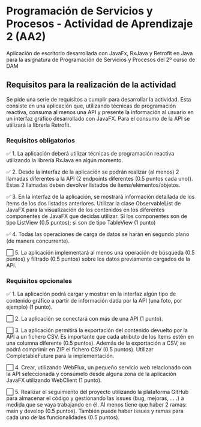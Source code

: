 # Programación de Servicios y Procesos - Actividad de Aprendizaje 2 (AA2)
Aplicación de escritorio desarrollada con JavaFx, RxJava y Retrofit en Java para la asignatura de Programación de Servicios y Procesos del 2º curso de DAM

## Requisitos para la realización de la actividad
Se pide una serie de requisitos a cumplir para desarrollar la actividad. Esta consiste en una aplicación que, utilizando técnicas de programación reactiva, consuma al menos una API y presente la información al usuario en un interfaz gráfico desarrollado con
JavaFX. Para el consumo de la API se utilizará la librería Retrofit.

### Requisitos obligatorios
✅ 1. La aplicación deberá utilizar técnicas de programación reactiva
utilizando la librería RxJava en algún momento.

✅ 2. Desde la interfaz de la aplicación se podrán realizar (al menos) 2 llamadas diferentes a la API (2 endpoints diferentes 
(0.5 puntos cada uno)). Estas 2 llamadas deben devolver listados de ítems/elementos/objetos.

✅ 3. En la interfaz de la aplicación, se mostrará información detallada de los ítems de los dos listados anteriores. Utilizar la clase ObservableList de JavaFX para la visualización de los contenidos en los diferentes componentes de JavaFX que decidas utilizar. Si los componentes son de tipo ListView (0.5 puntos); si son de tipo TableView (1 punto)

✅ 4. Todas las operaciones de carga de datos se harán en segundo plano (de manera concurrente).

⬜ 5. La aplicación implementará al menos una operación de búsqueda (0.5 puntos) y filtrado (0.5 puntos) sobre los datos previamente cargados de la API.

### Requisitos opcionales
✅ 1. La aplicación podrá cargar y mostrar en la interfaz algún tipo de contenido gráfico a partir de información dada por la API (una foto, por ejemplo) (1 punto).

⬜ 2. La aplicación se conectará con más de una API (1 punto).

⬜ 3. La aplicación permitirá la exportación del contenido devuelto por la API a un fichero CSV. Es importante que cada atributo de los ítems estén en una columna diferente (0.5 puntos). Además de la exportación a CSV, se podrá comprimir en ZIP el fichero CSV (0.5 puntos). Utilizar CompletableFuture para la implementación.

⬜ 4. Crear, utilizando WebFlux, un pequeño servicio web relacionado con la API seleccionada y consúmelo desde alguna zona de la aplicación JavaFX utilizando WebClient (1 punto).

⬜ 5. Realizar el seguimiento del proyecto utilizando la plataforma GitHub para almacenar el código y gestionando las issues (bug, mejoras, . . .) a medida que se vaya trabajando en él. Al menos tiene que haber 2 ramas: main y develop (0.5 puntos). También puede haber issues y ramas para cada uno de las funcionalidades (0.5 puntos).